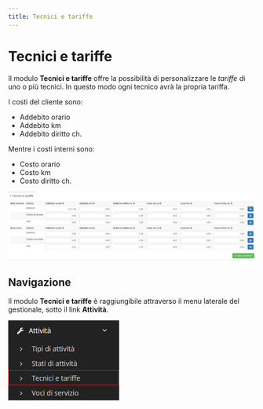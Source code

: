 ```yaml
---
title: Tecnici e tariffe
---
```


# Tecnici e tariffe

Il modulo **Tecnici e tariffe** offre la possibilità di personalizzare le _tariffe_ di uno o più tecnici. In questo modo ogni tecnico avrà la propria tariffa.

I costi del cliente sono:

* Addebito orario
* Addebito km
* Addebito diritto ch.

Mentre i costi interni sono:

* Costo orario 
* Costo km
* Costo diritto ch.

![Screenshot interfaccia tecnici e tariffe](../../../.gitbook/assets/screentecnicietariffe.PNG)

## Navigazione

Il modulo **Tecnici e tariffe** è raggiungibile attraverso il menu laterale del gestionale, sotto il link **Attività**.

![Screenshot navigazione tecnici e tariffe](../../../.gitbook/assets/navigazionetecnicietariffe.PNG)



